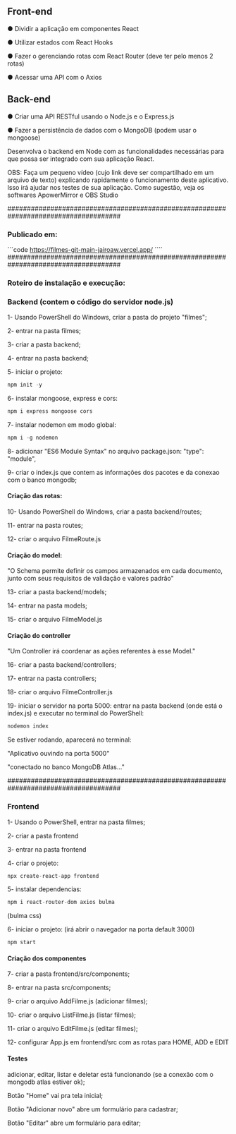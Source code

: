 ## Front-end
● Dividir a aplicação em componentes React

● Utilizar estados com React Hooks

● Fazer o gerenciando rotas com React Router (deve ter pelo menos 2 rotas)

● Acessar uma API com o Axios

## Back-end
● Criar uma API RESTful usando o Node.js e o Express.js

● Fazer a persistência de dados com o MongoDB (podem usar o mongoose)


Desenvolva o backend em Node com as funcionalidades necessárias para que possa ser integrado
com sua aplicação React.

OBS: Faça um pequeno vídeo (cujo link deve ser compartilhado em um arquivo de texto) explicando
rapidamente o funcionamento deste aplicativo. Isso irá ajudar nos testes de sua aplicação. Como
sugestão, veja os softwares ApowerMirror e OBS Studio


#####################################################################################
### Publicado em:
´´´code
https://filmes-git-main-jairoaw.vercel.app/
´´´´
#####################################################################################
### Roteiro de instalação e execução:

### Backend (contem o código do servidor node.js)

1- Usando PowerShell do Windows, criar a pasta do projeto "filmes";

2- entrar na pasta filmes;

3- criar a pasta backend;

4- entrar na pasta backend;

5- iniciar o projeto: 
~~~javascript
npm init -y
~~~

6- instalar mongoose, express e cors: 
~~~javascript
npm i express mongoose cors
~~~

7- instalar nodemon em modo global: 
~~~javascript
npm i -g nodemon
~~~

8- adicionar "ES6 Module Syntax" no arquivo package.json: "type": "module",

9- criar o index.js que contem as informações dos pacotes e da conexao com o banco mongodb;

#### Criação das rotas:

10- Usando PowerShell do Windows, criar a pasta backend/routes;

11- entrar na pasta routes;

12- criar o arquivo FilmeRoute.js

#### Criação do model:

"O Schema permite definir os campos armazenados em cada documento, junto com seus requisitos de  validação e valores padrão"

13- criar a pasta backend/models;

14- entrar na pasta models;

15- criar o arquivo FilmeModel.js

#### Criação do controller

"Um Controller irá coordenar as ações referentes à esse Model."

16- criar a pasta backend/controllers;

17- entrar na pasta controllers;

18- criar o arquivo FilmeController.js

19- iniciar o servidor na porta 5000: entrar na pasta backend (onde está o index.js) e executar no terminal do PowerShell: 
~~~ javascript
nodemon index
~~~

Se estiver rodando, aparecerá no terminal:

"Aplicativo ouvindo na porta 5000"

"conectado no banco MongoDB Atlas..."

#####################################################################################

### Frontend

1- Usando o PowerShell, entrar na pasta filmes;

2- criar a pasta frontend

3- entrar na pasta frontend

4- criar o projeto: 
~~~ javascript
npx create-react-app frontend
~~~

5- instalar dependencias: 
~~~ javascript
npm i react-router-dom axios bulma
~~~
(bulma css)

6- iniciar o projeto: (irá abrir o navegador na porta default 3000)
~~~ javascript
npm start
~~~

#### Criação dos componentes

7- criar a pasta frontend/src/components;

8- entrar na pasta src/components;

9- criar o arquivo AddFilme.js (adicionar filmes);

10- criar o arquivo ListFilme.js (listar filmes);

11- criar o arquivo EditFilme.js (editar filmes);

12- configurar App.js em frontend/src com as rotas para HOME, ADD e EDIT

#### Testes

adicionar, editar, listar e deletar está funcionando (se a conexão com o mongodb atlas estiver ok);

Botão "Home" vai pra tela inicial;

Botão "Adicionar novo" abre um formulário para cadastrar;

Botão "Editar" abre um formulário para editar;
